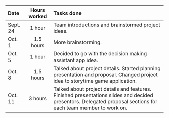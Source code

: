 |    Date    |  Hours worked  |                                        Tasks done                                             |
| :--------- | :------------: | :-------------------------------------------------------------------------------------------- |
| Sept. 24   | 1 hour         | Team introductions and brainstormed project ideas.                                            |
| Oct. 1     | 1.5 hours      | More brainstorming.                                                                           |
| Oct. 5     | 1 hour         | Decided to go with the decision making assistant app idea.                                    |
| Oct. 8     | 1.5 hours      | Talked about project details. Started planning presentation and proposal. Changed project idea to storytime game application. |
| Oct. 11    | 3 hours        | Talked about project details and features. Finished presentations slides and decided presentors. Delegated proposal sections for each team member to work on. |
